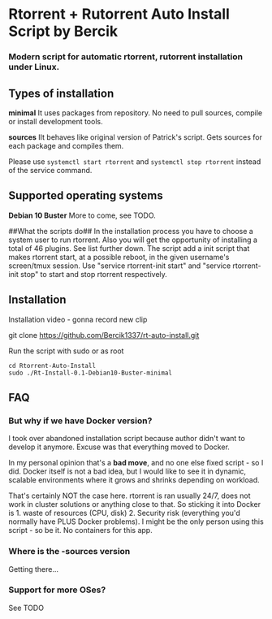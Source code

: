 
# Rtorrent + Rutorrent Auto Install Script by Bercik
### Modern script for automatic rtorrent, rutorrent installation under Linux.



## Types of installation 

**minimal**
It uses packages from repository. No need to pull sources, compile or install development tools.

**sources**
IIt behaves like original version of Patrick's script. Gets sources for each package and compiles them.

Please use `systemctl start rtorrent` and `systemctl stop rtorrent` instead of the service command.


## Supported operating systems
**Debian 10 Buster**
More to come, see TODO.

##What the scripts do##
In the installation process you have to choose a system user to run rtorrent.
Also you will get the opportunity of installing a total of 46 plugins. See list further down.
The script add a init script that makes rtorrent start, at a possible reboot, in the
given username's screen/tmux session. Use "service rtorrent-init start" and
"service rtorrent-init stop" to start and stop rtorrent respectively.


Installation
------------

Installation video - gonna record new clip

git clone https://github.com/Bercik1337/rt-auto-install.git

Run the script with sudo or as root

	cd Rtorrent-Auto-Install
	sudo ./Rt-Install-0.1-Debian10-Buster-minimal

FAQ
------------
### But why if we have Docker version?
I took over abandoned installation script because author didn't want to develop it anymore. Excuse was that everything moved to Docker.

In my personal opinion that's a **bad move**, and no one else fixed script - so I did. Docker itself is not a bad idea, but I would like to see it in dynamic, scalable environments where it grows and shrinks depending on workload.

That's certainly NOT the case here. rtorrent is ran usually 24/7, does not work in cluster solutions or anything close to that. So sticking it into Docker is 1. waste of resources (CPU, disk) 2. Security risk (everything you'd normally have PLUS Docker problems).
I might be the only person using this script - so be it. No containers for this app.

### Where is the -sources version
Getting there...

### Support for more OSes? 
See TODO